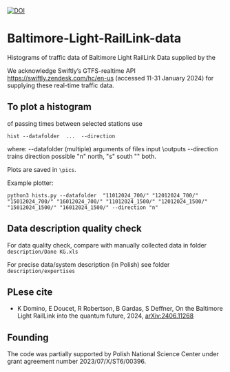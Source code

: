 [![DOI](https://zenodo.org/badge/839311612.svg)](https://zenodo.org/doi/10.5281/zenodo.13254841)


# Baltimore-Light-RailLink-data

Histograms of traffic data of Baltimore Light RailLink
Data supplied by the 

We acknowledge Swiftly’s GTFS-realtime API https://swiftly.zendesk.com/hc/en-us 
(accessed 11-31 January 2024) for supplying these real-time traffic data.

## To plot a histogram 

of passing times between selected stations use

```
hist --datafolder  ...  --direction
```

where: --datafolder (multiple) arguments of files input \outputs
       --direction  trains direction possible "n" north, "s" south "" both.

Plots are saved in ```\pics```.


Example plotter:

```
python3 hists.py --datafolder  "11012024_700/" "12012024_700/" "15012024_700/" "16012024_700/" "11012024_1500/" "12012024_1500/" "15012024_1500/" "16012024_1500/" --direction "n"
```

## Data description quality check

For data quality check, compare with manually collected data in folder ``description/Dane KG.xls``

For precise data/system description (in Polish) see folder ``description/expertises``

## PLese cite

- K Domino, E Doucet, R Robertson, B Gardas, S Deffner, On the Baltimore Light RailLink into the quantum future, 2024, [arXiv:2406.11268](http://arxiv.org/abs/2406.11268)

## Founding

The code was partially supported by Polish National Science Center under grant agreement number 2023/07/X/ST6/00396. 
